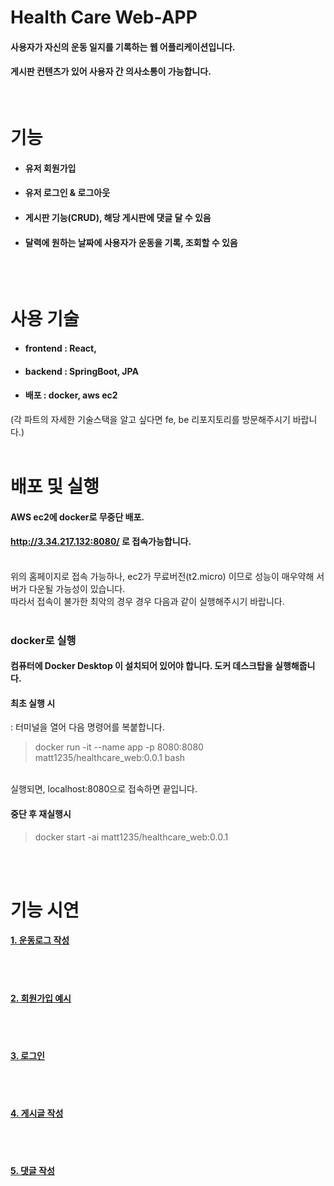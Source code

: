 # Health Care Web-APP <br>
#### 사용자가 자신의 운동 일지를 기록하는 웹 어플리케이션입니다.
#### 게시판 컨텐츠가 있어 사용자 간 의사소통이 가능합니다. 

<br>

# 기능
- #### 유저 회원가입
- #### 유저 로그인 & 로그아웃
- #### 게시판 기능(CRUD), 해당 게시판에 댓글 달 수 있음
- #### 달력에 원하는 날짜에 사용자가 운동을 기록, 조회할 수 있음
<br><br>

# 사용 기술
- #### frontend : React,
- #### backend : SpringBoot, JPA
- #### 배포 : docker, aws ec2
(각 파트의 자세한 기술스택을 알고 싶다면 fe, be 리포지토리를 방문해주시기 바랍니다.)
<br><br>

# 배포 및 실행
#### AWS ec2에 docker로 무중단 배포.<br>
#### http://3.34.217.132:8080/ 로 접속가능합니다.
<br>
위의 홈페이지로 접속 가능하나, ec2가 무료버전(t2.micro) 이므로 성능이 매우약해 서버가 다운될 가능성이 있습니다. <br>
따라서 접속이 불가한 최악의 경우 경우 다음과 같이 실행해주시기 바랍니다. <br><br>

### docker로 실행
#### 컴퓨터에 Docker Desktop 이 설치되어 있어야 합니다. 도커 데스크탑을 실행해줍니다.
#### 최초 실행 시
: 터미널을 열어 다음 명령어를 복붙합니다.
> docker run -it --name app -p 8080:8080 matt1235/healthcare_web:0.0.1 bash
<br>
실행되면, localhost:8080으로 접속하면 끝입니다. <br>

#### 중단 후 재실행시
> docker start -ai matt1235/healthcare_web:0.0.1 
<br>
<br> 

# 기능 시연
#### [1. 운동로그 작성](https://user-images.githubusercontent.com/56336436/187936410-7831b502-6b26-49f6-89b1-c0982f223036.gif)
<br><br>
#### [2. 회원가입 예시](https://user-images.githubusercontent.com/56336436/186671289-a018f5a0-25d1-453f-8463-1f2423bf3cef.gif)
<br><br>
#### [3. 로그인](https://user-images.githubusercontent.com/56336436/186671645-7e9138f1-3a68-4503-9430-49442c156733.gif)
<br><br>
#### [4. 게시글 작성](https://user-images.githubusercontent.com/56336436/186670816-fb5ed5f4-069a-40a6-937f-9909d4341eab.gif)
<br><br>
#### [5. 댓글 작성](https://user-images.githubusercontent.com/56336436/186670371-affe95b2-3282-4f68-b142-2e1a36b9406a.gif)
